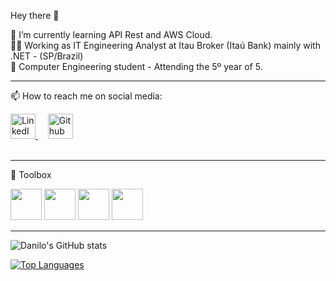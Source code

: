  Hey there 👋

🌱 I’m currently learning API Rest and AWS Cloud.<br>
👨‍💻 Working as IT Engineering Analyst at Itau Broker (Itaú Bank) mainly with .NET - (SP/Brazil)<br>
📖 Computer Engineering student - Attending the 5º year of 5.

_______


📫 How to reach me on social media:
<div align=left >
 <a href="https://www.linkedin.com/in/danilogarciajr/">
  <img src="https://user-images.githubusercontent.com/60882968/152870525-e87484d8-ae9d-4617-85a8-2562b014e550.png" alt="LinkedIn" style="width:40px;height:40px;">
 </a>
 &nbsp &nbsp
 
 <!---
 <a href="https://www.instagram.com/dannjr_">
  <img src="https://user-images.githubusercontent.com/60882968/152870116-e84ba276-71a9-4cd1-aaef-9c25f04969ef.png" alt="Instagram" style="width:40px;height:40px;">
 </a>
 &nbsp &nbsp
 -->
 
 <a href="https://github.com/TheDanOfCourse/">
  <img src="https://user-images.githubusercontent.com/60882968/152871158-e93fac12-65fb-4b4b-a685-1d279109b1d4.png" alt="Github" style="width:40px;height:40px;">
 </a>


</div>
<br>

_______


🧰 Toolbox
<div align=left >
<img src="https://user-images.githubusercontent.com/60882968/152864562-df993cf2-acbe-487e-ab36-bd62c8ba41f2.png" width="50" height="50">
<img src="https://user-images.githubusercontent.com/60882968/152864671-38639c63-1283-49ea-8e71-ce3347ca462f.png" width="50" height="50">
<img src="https://user-images.githubusercontent.com/60882968/152867343-7e623968-3bb1-426d-8101-9027c3472569.png" width="50" height="50">
<img src="https://user-images.githubusercontent.com/60882968/152867785-7ad853c4-b839-4dbe-8f4a-c9a9e9df7131.png" width="50" height="50">
 
</div>

________



![Danilo's GitHub stats](https://github-readme-stats.vercel.app/api?username=TheDanOfCourse&show_icons=true&theme=dark)

[![Top Languages](https://github-readme-stats.vercel.app/api/top-langs/?username=TheDanOfCourse&langs_count=6&layout=compact)](https://github.com/TheDanOfCourse/github-readme-stats)



